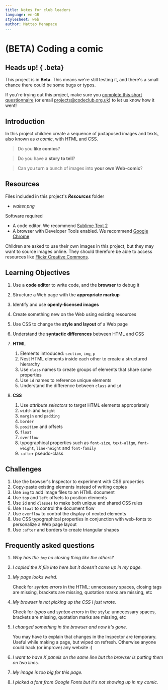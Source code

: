 ```yaml
---
title: Notes for club leaders
language: en-GB
stylesheet: web
author: Matteo Menapace
...
```


# (BETA) Coding a comic

## Heads up! { .beta}

This project is in **Beta**. This means we're still testing it, and there's a small chance there could be some bugs or typos. 

If you're trying out this project, make sure you [complete this short questionnaire](https://docs.google.com/forms/d/1eMCfpYe3v7eYu5M8rSqLKlmq7cczLCLHx66csgyUyVU/viewform) (or email projects@codeclub.org.uk) to let us know how it went! 


## Introduction

In this project children create a sequence of juxtaposed images and texts, also known as *a comic*, with HTML and CSS.

> Do you **like comics**? 

> Do you have a **story to tell**?

> Can you turn a bunch of images into **your own Web-comic**?


<!--### Skills needed

* Basic **HTML**
	* tags (opening, closing and nesting) -->

## Resources

Files included in this project's *__Resources__* folder

* *waiter.png*

Software required

* A code editor. We recommend [Sublime Text 2](http://www.sublimetext.com/2)
* A browser with Developer Tools enabled. We recommend [Google Chrome](http://www.google.co.uk/intl/en_uk/chrome/browser/index.html#eula)

Children are asked to use their own images in this project, but they may want to source images online. They should therefore be able to access resources like [Flickr Creative Commons](https://www.flickr.com/creativecommons/).


## Learning Objectives

1. Use a **code editor** to write code, and the **browser** to debug it
2. Structure a Web page with the **appropriate markup**
3. Identify and use **openly-licensed images**
4. Create something new on the Web using existing resources
5. Use CSS to change the **style and layout** of a Web page
6. Understand the **syntactic differences** between HTML and CSS
7. **HTML**
	1. Elements introduced: `section`, `img`, `p`
	2. Nest HTML elements inside each other to create a structured hierarchy
	3. Use `class` names to create groups of elements that share some properties
	4. Use `id` names to reference unique elements
	5. Understand the difference between `class` and `id` 
		
8. **CSS**
	1. Use *attribute selectors* to target HTML elements appropriately
	2. `width` and `height` 
	3. `margin` and `padding`
	4. `border`
	5. `position` and offsets
	6. `float`
	7. `overflow`
	8. typographical properties such as `font-size`, `text-align`, `font-weight`, `line-height`  and `font-family`
	9. `:after` pseudo-class
	

## Challenges

1. Use the browser's Inspector to experiment with CSS properties 
2. Copy-paste existing elements instead of writing copies
3. Use `img` to add image files to an HTML document
4. Use `top` and `left` offsets to position elements
5. Use `id` and `classes` to make both unique and shared CSS rules
6. Use `float` to control the document flow
7. Use `overflow` to control the display of nexted elements
8. Use CSS typographical properties in conjunction with web-fonts to personalize a Web page layout
9. Use `:after` and borders to create triangular shapes


## Frequently asked questions

1. *Why has the `img` no closing thing like the others?* 
2. *I copied the X file into here but it doesn't come up in my page.*
3. *My page looks weird.* 
	
	Check for *syntax errors* in the HTML: unnecessary spaces, closing tags are missing, brackets are missing, quotation marks are missing, etc
4. *My browser is not picking up the CSS I just wrote.*

	Check for *typos* and *syntax errors* in the `style`: unnecessary spaces, brackets are missing, quotation marks are missing, etc 
5. *I changed something in the browser and now it's gone.*

	You may have to explain that changes in the Inspector are temporary. Useful while making a page, but wiped on refresh. Otherwise anyone could hack (or improve) any website :)
6. *I want to have X panels on the same line but the browser is putting them on two lines.*
7. *My image is too big for this page.*	
8. *I picked a font from Google Fonts but it's not showing up in my comic.*


<!-- FOOT NOTES -->



